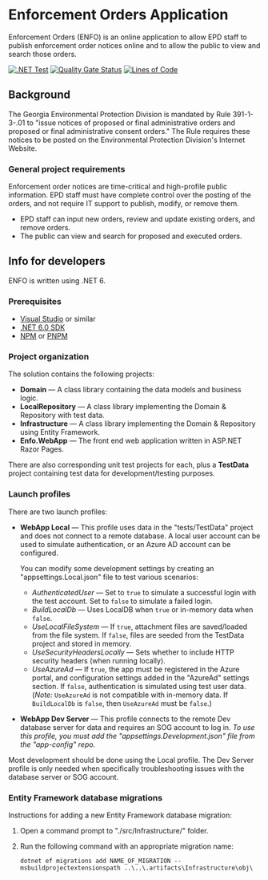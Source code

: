 # Enforcement Orders Application

Enforcement Orders (ENFO) is an online application to allow EPD staff to publish enforcement order notices online and to allow the public to view and search those orders.

[![.NET Test](https://github.com/gaepdit/enforcement-orders/actions/workflows/dotnet.yml/badge.svg)](https://github.com/gaepdit/enforcement-orders/actions/workflows/dotnet.yml)
[![Quality Gate Status](https://sonarcloud.io/api/project_badges/measure?project=gaepdit_enforcement-orders&metric=alert_status)](https://sonarcloud.io/summary/new_code?id=gaepdit_enforcement-orders)
[![Lines of Code](https://sonarcloud.io/api/project_badges/measure?project=gaepdit_enforcement-orders&metric=ncloc)](https://sonarcloud.io/summary/new_code?id=gaepdit_enforcement-orders)

## Background

The Georgia Environmental Protection Division is mandated by Rule 391-1-3-.01 to "issue notices of proposed or final administrative orders and proposed or final administrative consent orders." The Rule requires these notices to be posted on the Environmental Protection Division's Internet Website.

### General project requirements

Enforcement order notices are time-critical and high-profile public information. EPD staff must have complete control over the posting of the orders, and not require IT support to publish, modify, or remove them.

* EPD staff can input new orders, review and update existing orders, and remove orders.
* The public can view and search for proposed and executed orders.

## Info for developers

ENFO is written using .NET 6.

### Prerequisites

+ [Visual Studio](https://www.visualstudio.com/vs/) or similar
+ [.NET 6.0 SDK](https://dotnet.microsoft.com/download)
+ [NPM](https://www.npmjs.com/) or [PNPM](https://pnpm.io/)

### Project organization

The solution contains the following projects:

* **Domain** — A class library containing the data models and business logic.
* **LocalRepository** — A class library implementing the Domain & Repository with test data.
* **Infrastructure** — A class library implementing the Domain & Repository using Entity Framework.
* **Enfo.WebApp** — The front end web application written in ASP.NET Razor Pages.

There are also corresponding unit test projects for each, plus a **TestData** project containing test data for development/testing purposes.

### Launch profiles

There are two launch profiles:

* **WebApp Local** — This profile uses data in the "tests/TestData" project and does not connect to a remote database. A local user account can be used to simulate authentication, or an Azure AD account can be configured.

    You can modify some development settings by creating an "appsettings.Local.json" file to test various scenarios:

    - *AuthenticatedUser* — Set to `true` to simulate a successful login with the test account. Set to `false` to simulate a failed login.
    - *BuildLocalDb* — Uses LocalDB when `true` or in-memory data when `false`.
    - *UseLocalFileSystem* — If `true`, attachment files are saved/loaded from the file system. If `false`, files are seeded from the TestData project and stored in memory.
    - *UseSecurityHeadersLocally* — Sets whether to include HTTP security headers (when running locally).
    - *UseAzureAd* — If `true`, the app must be registered in the Azure portal, and configuration settings added in the "AzureAd" settings section. If `false`, authentication is simulated using test user data. (*Note:* `UseAzureAd` is not compatible with in-memory data. If `BuildLocalDb` is `false`, then `UseAzureAd` must be `false`.)

* **WebApp Dev Server** — This profile connects to the remote Dev database server for data and requires an SOG account to log in. *To use this profile, you must add the "appsettings.Development.json" file from the "app-config" repo.*

Most development should be done using the Local profile. The Dev Server profile is only needed when specifically troubleshooting issues with the database server or SOG account.

### Entity Framework database migrations

Instructions for adding a new Entity Framework database migration:

1. Open a command prompt to "./src/Infrastructure/" folder.

2. Run the following command with an appropriate migration name:

   `dotnet ef migrations add NAME_OF_MIGRATION --msbuildprojectextensionspath ..\..\.artifacts\Infrastructure\obj\`
